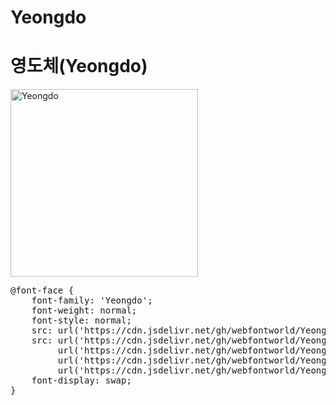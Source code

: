 # Yeongdo

# 영도체(Yeongdo)

<a href="https://wess.tistory.com" target="_blank">
    <img src="https://webfontworld.github.io/Yeongdo/Yeongdo.jpg" alt="Yeongdo" style="width:300px">
</a>
<pre>
@font-face {
    font-family: 'Yeongdo';
    font-weight: normal;
    font-style: normal;
    src: url('https://cdn.jsdelivr.net/gh/webfontworld/Yeongdo/Yeongdo.eot');
    src: url('https://cdn.jsdelivr.net/gh/webfontworld/Yeongdo/Yeongdo.eot?#iefix') format('embedded-opentype'),
         url('https://cdn.jsdelivr.net/gh/webfontworld/Yeongdo/Yeongdo.woff2') format('woff2'),
         url('https://cdn.jsdelivr.net/gh/webfontworld/Yeongdo/Yeongdo.woff') format('woff'),
         url('https://cdn.jsdelivr.net/gh/webfontworld/Yeongdo/Yeongdo.ttf') format("truetype");
    font-display: swap;
} 
</pre>
